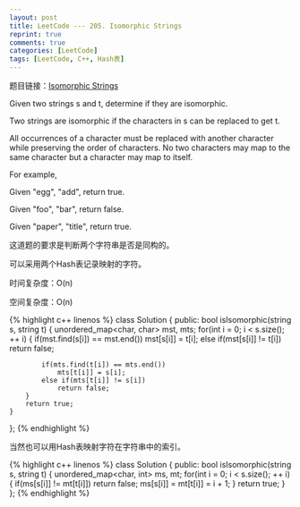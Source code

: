 ```yaml
---
layout: post
title: LeetCode --- 205. Isomorphic Strings
reprint: true
comments: true
categories: [LeetCode]
tags: [LeetCode, C++, Hash表]
---
```



题目链接：[Isomorphic Strings](https://leetcode.com/problems/isomorphic-strings/ ) 

Given two strings s and t, determine if they are isomorphic. 

Two strings are isomorphic if the characters in s can be replaced to get t. 

All occurrences of a character must be replaced with another character while preserving the order of characters. No two characters may map to the same character but a character may map to itself. 

For example, 

Given "egg", "add", return true. 

Given "foo", "bar", return false. 

Given "paper", "title", return true. 

这道题的要求是判断两个字符串是否是同构的。

可以采用两个Hash表记录映射的字符。

时间复杂度：O(n)

空间复杂度：O(n)

{% highlight c++ linenos %}
class Solution
{
public:
    bool isIsomorphic(string s, string t)
    {
        unordered_map<char, char> mst, mts;
        for(int i = 0; i < s.size(); ++ i)
        {
            if(mst.find(s[i]) == mst.end())
                mst[s[i]] = t[i];
            else if(mst[s[i]] != t[i])
                return false;
            
            if(mts.find(t[i]) == mts.end())
                mts[t[i]] = s[i];
            else if(mts[t[i]] != s[i])
                return false;
        }
        return true;
    }
};
{% endhighlight %}

当然也可以用Hash表映射字符在字符串中的索引。

{% highlight c++ linenos %}
class Solution
{
public:
    bool isIsomorphic(string s, string t)
    {
        unordered_map<char, int> ms, mt;
        for(int i = 0; i < s.size(); ++ i)
        {
            if(ms[s[i]] != mt[t[i]])
                return false;
            ms[s[i]] = mt[t[i]] = i + 1;
        }
        return true;
    }
};
{% endhighlight %}
